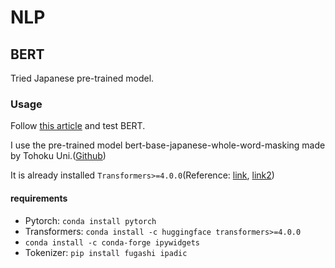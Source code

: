 # NLP
## BERT
Tried Japanese pre-trained model.

### Usage
Follow [this article](https://qiita.com/kenta1984/items/7f3a5d859a15b20657f3) and test BERT.

I use the pre-trained model bert-base-japanese-whole-word-masking made by Tohoku Uni.([Github](https://github.com/cl-tohoku/bert-japanese))

It is already installed `Transformers>=4.0.0`(Reference: [link](https://huggingface.co/transformers/pretrained_models.html), [link2](https://github.com/huggingface/transformers))

#### requirements
- Pytorch: `conda install pytorch`
- Transformers: `conda install -c huggingface transformers>=4.0.0`
- `conda install -c conda-forge ipywidgets`
- Tokenizer: `pip install fugashi ipadic`